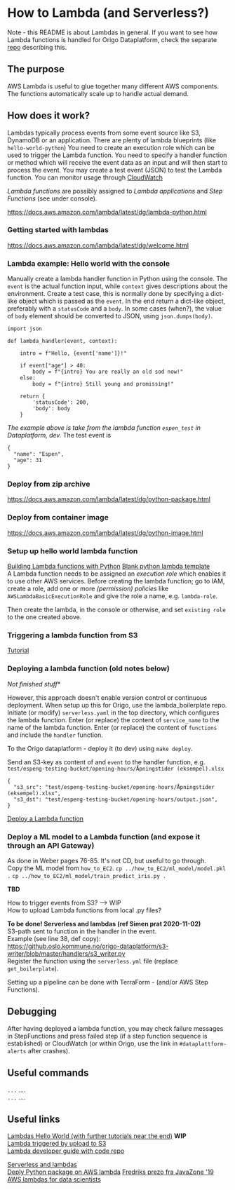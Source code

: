 
# How to Lambda (and Serverless?)
Note - this README is about Lambdas in general. If you want to see how Lambda functions is handled for Origo Dataplatform, check the separate [repo](https://github.com/espegun/ok_dataplattform/tree/master/how_to_lambda_boilerplate) describing this.

## The purpose
AWS Lambda is useful to glue together many different AWS components. The functions automatically scale up to handle actual demand.

## How does it work?
Lambdas typically process events from some event source like S3, DynamoDB or an application. 
There are plenty of lambda blueprints (like `hello-world-python`)
You need to create an execution role which can be used to trigger the Lambda function.
You need to specify a handler function or method which will receive the event data as an input and will then start to process the event.
You may create a test event (JSON) to test the Lambda function.
You can monitor usage through [CloudWatch](http://docs.aws.amazon.com/AmazonCloudWatch/latest/DeveloperGuide/WhatIsCloudWatch.html)

*Lambda functions* are possibly assigned to *Lambda applications* and *Step Functions* (see under console).

https://docs.aws.amazon.com/lambda/latest/dg/lambda-python.html


### Getting started with lambdas
https://docs.aws.amazon.com/lambda/latest/dg/welcome.html

### Lambda example: Hello world with the console
Manually create a lambda handler function in Python using the console. The `event` is the actual function input, while `context` gives descriptions about the environment. Create a test case, this is normally done by specifying a dict-like object which is passed as the `event`. In the end return a dict-like object, preferably with a `statusCode` and a `body`. In some cases (when?), the value of `body` element should be converted to JSON, using `json.dumps(body)`.
```
import json

def lambda_handler(event, context):
    
    intro = f"Hello, {event['name']}!"
    
    if event["age"] > 40:
        body = f"{intro} You are really an old sod now!"
    else:
        body = f"{intro} Still young and promissing!"

    return {
        'statusCode': 200,
        'body': body
    }
```
*The example above is take from the lambda function `espen_test` in Dataplatform, dev.* 
The test event is  
```
{
  "name": "Espen",
  "age": 31
}
```

### Deploy from zip archive
https://docs.aws.amazon.com/lambda/latest/dg/python-package.html

### Deploy from container image
https://docs.aws.amazon.com/lambda/latest/dg/python-image.html



### Setup up hello world lambda function
[Building Lambda functions with Python](https://docs.aws.amazon.com/lambda/latest/dg/lambda-python.html)
[Blank python lambda template](https://github.com/awsdocs/aws-lambda-developer-guide/tree/main/sample-apps/blank-python)  
A Lambda function needs to be assigned an *execution role* which enables it to use other AWS services. Before creating the lambda function; go to IAM, create a role, add one or more *(permission) policies* like `AWSLambdaBasicExecutionRole`  and give the role a name, e.g. `lambda-role`.

Then create the lambda, in the console or otherwise, and set `existing role` to the one created above.

### Triggering a lambda function from S3
[Tutorial](https://docs.aws.amazon.com/lambda/latest/dg/with-s3-example.html)  


### Deploying a lambda function (old notes below)

*Not finished stuff**

However, this approach doesn't enable version control or continuous deployment. When setup up this for Origo, use the lambda_boilerplate repo. 
Initiate (or modify) `serverless.yaml` in the top directory, which configures the lambda function. Enter (or replace) the content of `service_name` to the name of the lambda function. Enter (or replace) the content of `functions` and include the `handler` function. 

To the Origo dataplatform - deploy it (to dev) using `make deploy`.

Send an S3-key as content of and `event` to the handler function, e.g. `test/espeng-testing-bucket/opening-hours/Åpningstider (eksempel).xlsx`  

```
{
  "s3_src": "test/espeng-testing-bucket/opening-hours/Åpningstider (eksempel).xlsx",
  "s3_dst": "test/espeng-testing-bucket/opening-hours/output.json",
}
```




[Deploy a Lambda function](https://medium.com/better-programming/deploy-your-first-lambda-function-4f7e54f75001)

### Deploy a ML model to a Lambda function (and expose it through an API Gateway)
As done in Weber pages 76-85. It's not CD, but useful to go through.    
Copy the ML model from `how_to_EC2`.
`cp ../how_to_EC2/ml_model/model.pkl .`
`cp ../how_to_EC2/ml_model/train_predict_iris.py .`









**TBD**  

How to trigger events from S3? --> WIP  
How to upload Lambda functions from local .py files?

**To be done! Serverless and lambdas (ref Simen prat 2020-11-02)**  
S3-path sent to function in the handler in the event.  
Example (see line 38, def copy):  
https://github.oslo.kommune.no/origo-dataplatform/s3-writer/blob/master/handlers/s3_writer.py  
Register the function using the `serverless.yml` file (replace `get_boilerplate`).  


Setting up a pipeline can be done with TerraForm - (and/or AWS Step Functions).

## Debugging
After having deployed a lambda function, you may check failure messages in StepFunctions and press failed step (if a step function sequence is established) or CloudWatch (or within Origo, use the link in `#dataplattform-alerts` after crashes).


## Useful commands
`...`  ....  
`...`  ....  

## Useful links
[Lambdas Hello World (with further tutorials near the end)](https://aws.amazon.com/getting-started/hands-on/run-serverless-code/) **WIP**  
[Lambda triggered by upload to S3](https://docs.aws.amazon.com/lambda/latest/dg/with-s3-example.html)  
[Lambda developer guide with code repo](https://github.com/awsdocs/aws-lambda-developer-guide)    

[Serverless and lambdas](https://www.serverless.com/aws-lambda)  
[Deply Python package on AWS lambda](https://medium.com/swlh/tips-to-deploy-python-package-on-aws-lambda-fbf4bed4dc87)
[Fredriks prezo fra JavaZone '19](https://github.com/fredriv/serverless-lambda-workshop)  
[AWS lambdas for data scientists](https://towardsdatascience.com/introduction-to-amazon-lambda-layers-and-boto3-using-python3-39bd390add17)  

